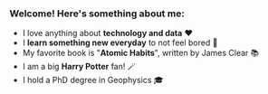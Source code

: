 ### Welcome! Here's something about me: 
- I love anything about **technology and data** ❤️
- I **learn something new everyday** to not feel bored 🌱
- My favorite book is "**Atomic Habits**", written by James Clear 📚
- I am a big **Harry Potter** fan! 🪄
- I hold a PhD degree in Geophysics 🎓
